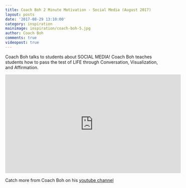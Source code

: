 ```yaml
---
title: Coach Boh 2 Minute Motivation - Social Media (August 2017)
layout: posts
date: '2017-08-29 13:10:00'
category: inspiration
mainimage: inspiration/coach-boh-5.jpg
author: Coach Boh
comments: true
videopost: true
---
```


Coach Boh talks to students about SOCIAL MEDIA!  Coach Boh teaches students how to pass the test of LIFE through Conversation, Visualization, and Affirmation. 

<div class="embed-responsive embed-responsive-16by9">
  <iframe class="embed-responsive-item" width="560" height="315" src="https://www.youtube.com/embed/I9Qm54Ic1fw?enablejsapi=1&autoplay=0&cc_load_policy=0&iv_load_policy=3&loop=1&modestbranding=0&rel=0&showinfo=0&theme=dark&color=red&autohide=2&controls=2&playsinline=1" frameborder="0" allowfullscreen></iframe>
</div>

Catch more from Coach Boh on his <a href="https://www.youtube.com/coachboh" target="_blank">youtube channel</a>
